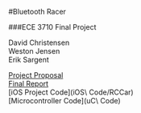 #Bluetooth Racer

###ECE 3710 Final Project

David Christensen  
Weston Jensen  
Erik Sargent

[Project Proposal](Proposal/Proposal.pdf)  
[Final Report](Report/Final-Report.pdf)  
[iOS Project Code](iOS\ Code/RCCar)  
[Microcontroller Code](uC\ Code)  